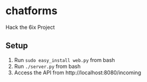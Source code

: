 # chatforms

Hack the 6ix Project

## Setup

1. Run `sudo easy_install web.py` from bash
2. Run `./server.py` from bash
3. Access the API from http://localhost:8080/incoming
